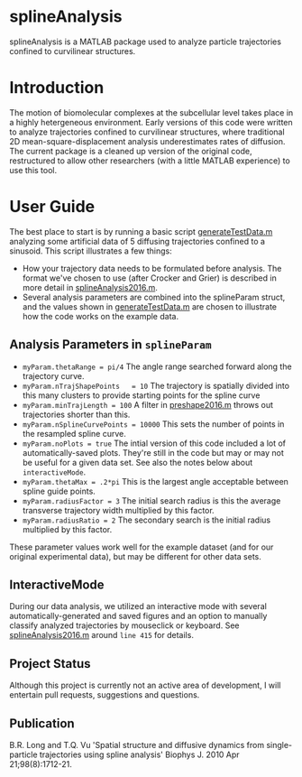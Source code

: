 # splineAnalysis

splineAnalysis is a MATLAB package used to analyze particle trajectories confined to curvilinear structures. 

# Introduction
The motion of biomolecular complexes at the subcellular level takes place in a highly hetergeneous environment. Early versions of this code were written to analyze trajectories confined to curvilinear structures, where traditional 2D mean-square-displacement analysis underestimates rates of diffusion. The current package is a cleaned up version of the original code, restructured to allow other researchers (with a little MATLAB experience) to use this tool.

# User Guide
The best place to start is by running a basic script [generateTestData.m]() analyzing some artificial data of 5 diffusing trajectories confined to a sinusoid. This script illustrates a few things:
- How your trajectory data needs to be formulated before analysis.  The format we've chosen to use (after Crocker and Grier) is described in more detail in [splineAnalysis2016.m](). 
- Several analysis parameters are combined into the splineParam struct, and the values shown in [generateTestData.m]() are chosen to illustrate how the code works on the example data.

## Analysis Parameters in `splineParam`
- `myParam.thetaRange = pi/4` The angle range searched forward along the trajectory curve.
- `myParam.nTrajShapePoints   = 10` The trajectory is spatially divided into this many clusters to provide starting points for the spline curve
- `myParam.minTrajLength = 100` A filter in [preshape2016.m]() throws out trajectories shorter than this.
- `myParam.nSplineCurvePoints = 10000`  This sets the number of points in the resampled spline curve.  
- `myParam.noPlots = true` The intial version of this code included a lot of automatically-saved plots.  They're still in the code but may or may not be useful for a given data set.  See also the notes below about `interactiveMode`.
- `myParam.thetaMax = .2*pi` This is the largest angle acceptable between spline guide points.  
- `myParam.radiusFactor = 3` The initial search radius is this the average transverse trajectory width multiplied by this factor.
- `myParam.radiusRatio = 2`  The secondary search is the initial radius multiplied by this factor.

These parameter values work well for the example dataset (and for our original experimental data), but may be different for other data sets.

## InteractiveMode
During our data analysis, we utilized an interactive mode with several automatically-generated and saved figures and an option to manually classify analyzed trajectories by mouseclick or keyboard. See [splineAnalysis2016.m]() around `line 415` for details.

## Project Status 
Although this project is currently not an active area of development, I will entertain pull requests, suggestions and questions.




## Publication
 B.R. Long and T.Q. Vu 'Spatial structure and diffusive dynamics from single-particle trajectories using spline analysis'
 Biophys J. 2010 Apr 21;98(8):1712-21.
